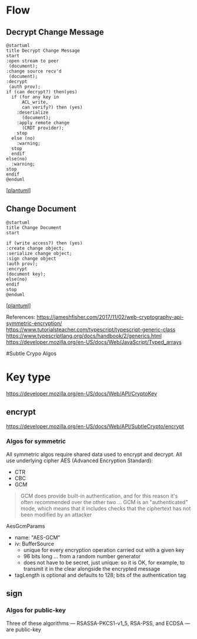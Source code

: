 # Flow

## Decrypt Change Message

```plantuml
@startuml
title Decrypt Change Message 
start
:open stream to peer
 (document);
:change source recv'd
 (document);
:decrypt
 (auth prov);
if (can decrypt?) then(yes)
  if (for any key in
      ACL_write,
      can verify?) then (yes)
    :deserialize
      (document);
    :apply remote change
      (CRDT provider);
    stop
  else (no)
    :warning;
  stop
  endif
else(no)
  :warning;
stop
endif
@enduml
```
[[plantuml](
  http://www.plantuml.com/plantuml/uml/NP6nJiGm44HxVyLqv2I-u2Wub2kXGVJ8SZONYsHjhJSvcQ_7IHo1SBFIpFFCMhuajQBpD1hrEXAkv2H7HJjOlX7UA2LRfjamSmwH64c5x0GDY4HYq7J1pHEndfxCsUqNKvZ54OJSyj3zGxgzewXsrW5Hmb9atwDnbb7TvnDq86uofPC1LhSF0iiPNvJXsM0xB-thvrsyqcCLreo5nFUvHk3804frAfOT_JTL_CzcEs9Z73E4fg24_JK7shvVFxPrVKTI-QGX6e36H6Wur9wx5VPyMv43uCxtPiKgzSjinEvVoYYVyGC0
  )]


## Change Document

```plantuml
@startuml
title Change Document 
start

if (write access?) then (yes)
:create change object;
:serialize change object;
:sign change object 
(auth prov);
:encrypt
(document key);
else(no)
endif
stop
@enduml
```

[[plantuml](
http://www.plantuml.com/plantuml/uml/RSz1hi8m30JGlK_XPNA5_iMl11S9wRGrf4aLkw1oUY8g5aWixMTBCxrQgBOjYKmiWKzpo1FuNEAs81lJsubaPFUeOk0G8rJ_FTkCp6w7UkfYHMWMZ-zokIBQ7tMAAY79yuV8bB-NJ6wjSWy6lc7txGOvrdqrSiCdpG582fUB9-H1HY9IAolrRMezNW00
  )]


References:
  https://jameshfisher.com/2017/11/02/web-cryptography-api-symmetric-encryption/
  https://www.tutorialsteacher.com/typescript/typescript-generic-class
  https://www.typescriptlang.org/docs/handbook/2/generics.html
  https://developer.mozilla.org/en-US/docs/Web/JavaScript/Typed_arrays 


#Subtle Crypo Algos

# Key type

https://developer.mozilla.org/en-US/docs/Web/API/CryptoKey

## encrypt

https://developer.mozilla.org/en-US/docs/Web/API/SubtleCrypto/encrypt

### Algos for symmetric

  All symmetric algos require shared data used to encrypt and decrypt. All use underlying cipher AES (Advanced Encryption Standard):
  * CTR
  * CBC
  * GCM

> GCM does provide built-in authentication, and for this reason it's often recommended over the other two ... GCM is an "authenticated" mode, which means that it includes checks that the ciphertext has not been modified by an attacker

AesGcmParams
  * name: "AES-GCM"
  * iv: BufferSource
    * unique for every encryption operation carried out with a given key
    * 96 bits long ... from a random number generator
    * does not have to be secret, just unique: so it is OK, for example, to transmit it in the clear alongside the encrypted message
  * tagLength is optional and defaults to 128; bits of the authentication tag 

## sign

### Algos for public-key

Three of these algorithms — RSASSA-PKCS1-v1_5, RSA-PSS, and ECDSA — are public-key